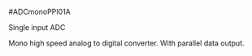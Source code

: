 <!--- PrjInfo ---> <!--- Please remove this line after manually editing --->
<!--- 00a56be08b96043df9e37d6aff7b6990 --->
<!--- Created:20170112-18:22: ---> 
<!--- Author:Mlab: ---> 
<!--- AuthorEmail:mlab@mlab.cz: ---> 
<!--- Tags:imported: ---> 
<!--- Ust:None: ---> 
<!--- Name:ADCmonoPPI01A: --->
#ADCmonoPPI01A 
<!--- LongName --->
Single input ADC
<!--- ELongName ---> 

<!--- Lead --->
Mono high speed analog to digital converter. With parallel data output.
<!--- ELead ---> 


​
​
<!--- Description --->
<!--- EDescription --->
<!--- Content --->
<!--- EContent --->
            
